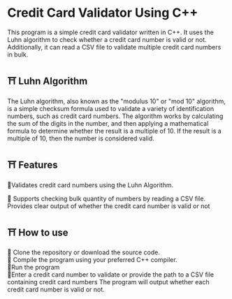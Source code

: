 # Credit Card Validator Using C++

This program is a simple credit card validator written in C++. It uses the Luhn algorithm to check whether a credit card number is valid or not. Additionally, it can read a CSV file to validate multiple credit card numbers in bulk.

## ⛩️ Luhn Algorithm
The Luhn algorithm, also known as the "modulus 10" or "mod 10" algorithm, is a simple checksum formula used to validate a variety of identification numbers, such as credit card numbers. The algorithm works by calculating the sum of the digits in the number, and then applying a mathematical formula to determine whether the result is a multiple of 10. If the result is a multiple of 10, then the number is considered valid.



## ⛩️ Features
🔶Validates credit card numbers using the Luhn
   Algorithm.

🔶 Supports checking bulk quantity of numbers by reading a CSV file.
Provides clear output of whether the credit card number is valid or not

## ⛩️ How to use
🔸 Clone the repository or download the source code.</br>
🔸 Compile the program using your preferred C++ compiler.
</br>
🔸Run the program</br>
🔸Enter a credit card number to validate or provide the path to a CSV file containing credit card numbers The program will output whether each credit card number is 
   valid or not.

